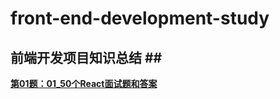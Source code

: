 # front-end-development-study
## 前端开发项目知识总结 ##<br>
**[第01题：01_50个React面试题和答案](https://github.com/jerrychane/front-end-development-study/blob/master/01_50%E4%B8%AAReact%E9%9D%A2%E8%AF%95%E9%A2%98%E5%92%8C%E7%AD%94%E6%A1%88.md)**
